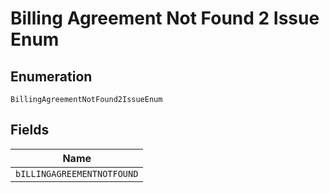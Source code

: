 
# Billing Agreement Not Found 2 Issue Enum

## Enumeration

`BillingAgreementNotFound2IssueEnum`

## Fields

| Name |
|  --- |
| `bILLINGAGREEMENTNOTFOUND` |

